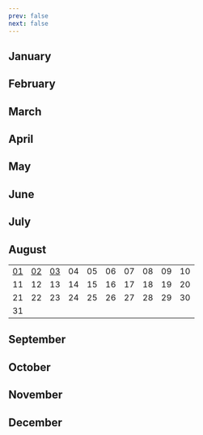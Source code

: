```yaml
---
prev: false
next: false
---
```


## January

## February

## March

## April

## May

## June

## July

## August

<div style="text-align: center;">
<table>
	<colgroup>
		<col style="width: 10%;">
		<col style="width: 10%;">
		<col style="width: 10%;">
		<col style="width: 10%;">
        <col style="width: 10%;">
		<col style="width: 10%;">
		<col style="width: 10%;">
		<col style="width: 10%;">
        <col style="width: 10%;">
		<col style="width: 10%;">
	</colgroup>
	<tr>
		<td><a href=/en/prob/20240801>01</a></td>
		<td><a href=/en/prob/20240802>02</a></td>
		<td><a href=/en/prob/20240803>03</a></td>
		<td>04</td>
        <td>05</td>
		<td>06</td>
		<td>07</td>
		<td>08</td>
        <td>09</td>
		<td>10</td>
	</tr>
	<tr>
		<td>11</td>
		<td>12</td>
		<td>13</td>
		<td>14</td>
        <td>15</td>
		<td>16</td>
		<td>17</td>
		<td>18</td>
        <td>19</td>
		<td>20</td>
	</tr>
	<tr>
		<td>21</td>
		<td>22</td>
		<td>23</td>
		<td>24</td>
        <td>25</td>
		<td>26</td>
		<td>27</td>
		<td>28</td>
        <td>29</td>
		<td>30</td>
	</tr>
    <tr>
		<td>31</td>
		<td></td>
		<td></td>
		<td></td>
        <td></td>
		<td></td>
		<td></td>
		<td></td>
        <td></td>
		<td></td>
	</tr>
</table>
</div>

## September

## October

## November

## December